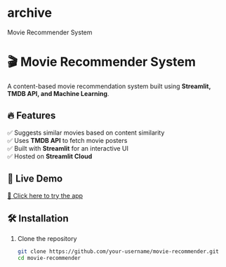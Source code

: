 # archive
Movie Recommender System 
# 🎬 Movie Recommender System  

A content-based movie recommendation system built using **Streamlit, TMDB API, and Machine Learning**.  

## 🔥 Features  
✅ Suggests similar movies based on content similarity  
✅ Uses **TMDB API** to fetch movie posters  
✅ Built with **Streamlit** for an interactive UI  
✅ Hosted on **Streamlit Cloud**  

## 🚀 Live Demo  
[🔗 Click here to try the app](your-streamlit-link)  

## 🛠 Installation  
1. Clone the repository  
   ```bash
   git clone https://github.com/your-username/movie-recommender.git
   cd movie-recommender

